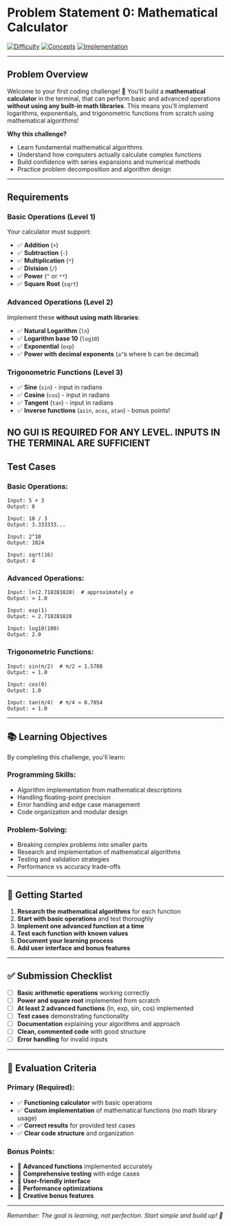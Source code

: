 # Problem Statement 0: Mathematical Calculator

[![Difficulty](https://img.shields.io/badge/Difficulty-Complete%20Beginner%20to%20Intermediate-orange.svg)](#)
[![Concepts](https://img.shields.io/badge/Concepts-Math%20|%20Algorithms%20|%20Series-blue.svg)](#)
[![Implementation](https://img.shields.io/badge/Implementation-From%20Scratch-red.svg)](#)

---

## Problem Overview

Welcome to your first coding challenge! 🎉 You'll build a **mathematical calculator** in the terminal, that can perform basic and advanced operations **without using any built-in math libraries**. This means you'll implement logarithms, exponentials, and trigonometric functions from scratch using mathematical algorithms!

**Why this challenge?** 
- Learn fundamental mathematical algorithms
- Understand how computers actually calculate complex functions
- Build confidence with series expansions and numerical methods
- Practice problem decomposition and algorithm design

---

## Requirements

### **Basic Operations (Level 1)**
Your calculator must support:
- ✅ **Addition** (`+`)
- ✅ **Subtraction** (`-`) 
- ✅ **Multiplication** (`*`)
- ✅ **Division** (`/`)
- ✅ **Power** (`^` or `**`)
- ✅ **Square Root** (`sqrt`) 

### **Advanced Operations (Level 2)**
Implement these **without using math libraries**:
- ✅ **Natural Logarithm** (`ln`) 
- ✅ **Logarithm base 10** (`log10`)
- ✅ **Exponential** (`exp`)
- ✅ **Power with decimal exponents** (`a^b` where b can be decimal)

### **Trigonometric Functions (Level 3)**
- ✅ **Sine** (`sin`) - input in radians
- ✅ **Cosine** (`cos`) - input in radians  
- ✅ **Tangent** (`tan`) - input in radians
- ✅ **Inverse functions** (`asin`, `acos`, `atan`) - bonus points!

**NO GUI IS REQUIRED FOR ANY LEVEL. INPUTS IN THE TERMINAL ARE SUFFICIENT**
---

## Test Cases

### **Basic Operations:**
```
Input: 5 + 3
Output: 8

Input: 10 / 3
Output: 3.333333...

Input: 2^10
Output: 1024

Input: sqrt(16)
Output: 4
```

### **Advanced Operations:**
```
Input: ln(2.718281828)  # approximately e
Output: ≈ 1.0

Input: exp(1)
Output: ≈ 2.718281828

Input: log10(100)
Output: 2.0
```

### **Trigonometric Functions:**
```
Input: sin(π/2)  # π/2 ≈ 1.5708
Output: ≈ 1.0

Input: cos(0)
Output: 1.0

Input: tan(π/4)  # π/4 ≈ 0.7854
Output: ≈ 1.0
```

---


## 📚 Learning Objectives

By completing this challenge, you'll learn:

### **Programming Skills:**
- Algorithm implementation from mathematical descriptions
- Handling floating-point precision
- Error handling and edge case management
- Code organization and modular design

### **Problem-Solving:**
- Breaking complex problems into smaller parts
- Research and implementation of mathematical algorithms
- Testing and validation strategies
- Performance vs accuracy trade-offs

---

## 🚀 Getting Started

1. **Research the mathematical algorithms** for each function
2. **Start with basic operations** and test thoroughly
3. **Implement one advanced function at a time**
4. **Test each function with known values**
5. **Document your learning process**
6. **Add user interface and bonus features**

---

## ✅ Submission Checklist

- [ ] **Basic arithmetic operations** working correctly
- [ ] **Power and square root** implemented from scratch
- [ ] **At least 2 advanced functions** (ln, exp, sin, cos) implemented
- [ ] **Test cases** demonstrating functionality
- [ ] **Documentation** explaining your algorithms and approach
- [ ] **Clean, commented code** with good structure
- [ ] **Error handling** for invalid inputs

---

## 🎯 Evaluation Criteria

### **Primary (Required):**
- ✅ **Functioning calculator** with basic operations
- ✅ **Custom implementation** of mathematical functions (no math library usage)
- ✅ **Correct results** for provided test cases
- ✅ **Clear code structure** and organization

### **Bonus Points:**
- 🌟 **Advanced functions** implemented accurately
- 🌟 **Comprehensive testing** with edge cases
- 🌟 **User-friendly interface**
- 🌟 **Performance optimizations**
- 🌟 **Creative bonus features**

---

*Remember: The goal is learning, not perfection. Start simple and build up! 🌱*